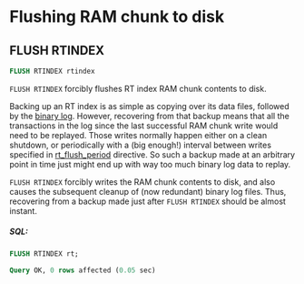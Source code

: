 # Flushing RAM chunk to disk 

## FLUSH RTINDEX

<!-- example flush_rtindex -->

```sql
FLUSH RTINDEX rtindex
```

`FLUSH RTINDEX` forcibly flushes RT index RAM chunk contents to disk.

Backing up an RT index is as simple as copying over its data files, followed by the [binary log](../Logging/Binary_logging.md). However, recovering from that backup means that all the transactions in the log since the last successful RAM chunk write would need to be replayed. Those writes normally happen either on a clean shutdown, or periodically with a (big enough!) interval between writes specified in  [rt_flush_period](../Server_settings/Searchd.md#rt_flush_period) directive. So such a backup made at an arbitrary point in time just might end up with way too much binary log data to replay.

`FLUSH RTINDEX` forcibly writes the RAM chunk contents to disk, and also causes the subsequent cleanup of (now redundant) binary log files. Thus,  recovering from a backup made just after `FLUSH RTINDEX` should be almost instant.


<!-- intro -->
##### SQL:

<!-- request SQL -->

```sql
FLUSH RTINDEX rt;
```
<!-- response mysql -->
```sql
Query OK, 0 rows affected (0.05 sec)
```
<!-- end -->
